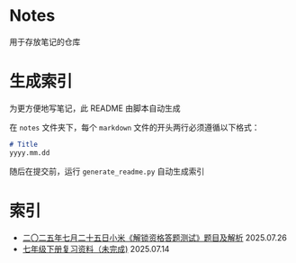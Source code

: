 # Notes
用于存放笔记的仓库

# 生成索引
为更方便地写笔记，此 README 由脚本自动生成

在 `notes` 文件夹下，每个 `markdown` 文件的开头两行必须遵循以下格式：
```markdown
# Title
yyyy.mm.dd
```
随后在提交前，运行 `generate_readme.py` 自动生成索引

# 索引
- [二〇二五年七月二十五日小米《解锁资格答题测试》题目及解析](notes/mi_bl_unlock_exam_7_25.md) 2025.07.26
- [七年级下册复习资料（未完成)](notes/grade_7_part_B.md) 2025.07.14
